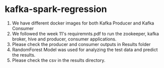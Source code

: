 # kafka-spark-regression
1. We have different docker images for both Kafka Producer and Kafka Consumer
2. We followed the week 11's requiremnts.pdf to run the zookeeper, kafka broker, hive and producer, consumer applications.
3. Please check the producer and consumer outputs  in Results folder
4. RandomForest Model was used for analyzing the test data and predict the results. 
5. Please check the csv in the results directory.
